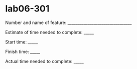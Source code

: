 # lab06-301

Number and name of feature: ________________________________

Estimate of time needed to complete: _____

Start time: _____

Finish time: _____

Actual time needed to complete: _____